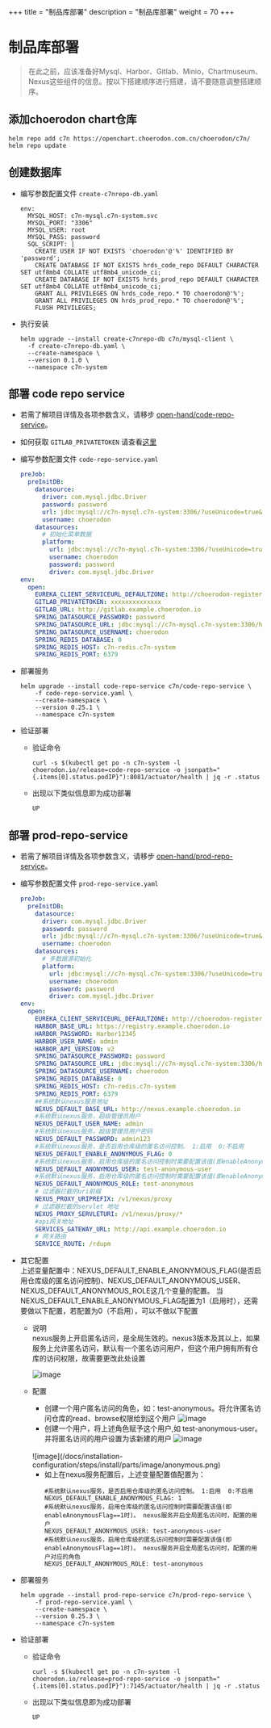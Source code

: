+++
title = "制品库部署"
description = "制品库部署"
weight = 70
+++


# 制品库部署

<blockquote class="warning">
在此之前，应该准备好Mysql、Harbor、Gitlab、Minio，Chartmuseum、Nexus这些组件的信息。按以下搭建顺序进行搭建，请不要随意调整搭建顺序。
</blockquote>

## 添加choerodon chart仓库

```
helm repo add c7n https://openchart.choerodon.com.cn/choerodon/c7n/
helm repo update
```


## 创建数据库

- 编写参数配置文件 `create-c7nrepo-db.yaml`

    ```
    env:
      MYSQL_HOST: c7n-mysql.c7n-system.svc
      MYSQL_PORT: "3306"
      MYSQL_USER: root
      MYSQL_PASS: password
      SQL_SCRIPT: |
        CREATE USER IF NOT EXISTS 'choerodon'@'%' IDENTIFIED BY 'password';
        CREATE DATABASE IF NOT EXISTS hrds_code_repo DEFAULT CHARACTER SET utf8mb4 COLLATE utf8mb4_unicode_ci;
        CREATE DATABASE IF NOT EXISTS hrds_prod_repo DEFAULT CHARACTER SET utf8mb4 COLLATE utf8mb4_unicode_ci;
        GRANT ALL PRIVILEGES ON hrds_code_repo.* TO choerodon@'%';
        GRANT ALL PRIVILEGES ON hrds_prod_repo.* TO choerodon@'%';
        FLUSH PRIVILEGES;
    ```

- 执行安装
  
    ```
    helm upgrade --install create-c7nrepo-db c7n/mysql-client \
      -f create-c7nrepo-db.yaml \
      --create-namespace \
      --version 0.1.0 \
      --namespace c7n-system
    ```

## 部署 code repo service
- 若需了解项目详情及各项参数含义，请移步 [open-hand/code-repo-service](https://github.com/open-hand/code-repo-service)。
- 如何获取 `GITLAB_PRIVATETOKEN` 请查看[这里](http://openforum.hand-china.com/t/topic/1155/2)
- 编写参数配置文件 `code-repo-service.yaml`

    ```yaml
    preJob:
      preInitDB:
        datasource:
          driver: com.mysql.jdbc.Driver
          password: password
          url: jdbc:mysql://c7n-mysql.c7n-system:3306/?useUnicode=true&characterEncoding=utf-8&useSSL=false&useInformationSchema=true&remarks=true&serverTimezone=Asia/Shanghai
          username: choerodon
        datasources:
          # 初始化菜单数据
          platform:
            url: jdbc:mysql://c7n-mysql.c7n-system:3306/?useUnicode=true&characterEncoding=utf-8&useSSL=false&useInformationSchema=true&remarks=true&serverTimezone=Asia/Shanghai
            username: choerodon
            password: password
            driver: com.mysql.jdbc.Driver
    env:
      open:
        EUREKA_CLIENT_SERVICEURL_DEFAULTZONE: http://choerodon-register.c7n-system:8000/eureka/
        GITLAB_PRIVATETOKEN: xxxxxxxxxxxxxx
        GITLAB_URL: http://gitlab.example.choerodon.io
        SPRING_DATASOURCE_PASSWORD: password
        SPRING_DATASOURCE_URL: jdbc:mysql://c7n-mysql.c7n-system:3306/hrds_code_repo?useUnicode=true&characterEncoding=utf-8&useSSL=false&useInformationSchema=true&remarks=true&serverTimezone=Asia/Shanghai
        SPRING_DATASOURCE_USERNAME: choerodon
        SPRING_REDIS_DATABASE: 0
        SPRING_REDIS_HOST: c7n-redis.c7n-system
        SPRING_REDIS_PORT: 6379
    ```

- 部署服务

    ```
    helm upgrade --install code-repo-service c7n/code-repo-service \
        -f code-repo-service.yaml \
        --create-namespace \
        --version 0.25.1 \
        --namespace c7n-system
    ```

- 验证部署
  
  - 验证命令
  
    ```
    curl -s $(kubectl get po -n c7n-system -l choerodon.io/release=code-repo-service -o jsonpath="{.items[0].status.podIP}"):8081/actuator/health | jq -r .status
    ```

  - 出现以下类似信息即为成功部署
  
    ```
    UP
    ```

## 部署 prod-repo-service
- 若需了解项目详情及各项参数含义，请移步 [open-hand/prod-repo-service](https://github.com/open-hand/prod-repo-service)。
- 编写参数配置文件 `prod-repo-service.yaml`

    ```yaml
    preJob:
      preInitDB:
        datasource:
          driver: com.mysql.jdbc.Driver
          password: password
          url: jdbc:mysql://c7n-mysql.c7n-system:3306/?useUnicode=true&characterEncoding=utf-8&useSSL=false&useInformationSchema=true&remarks=true&serverTimezone=Asia/Shanghai
          username: choerodon
        datasources:
          # 多数据源初始化
          platform:
            url: jdbc:mysql://c7n-mysql.c7n-system:3306/?useUnicode=true&characterEncoding=utf-8&useSSL=false&useInformationSchema=true&remarks=true&serverTimezone=Asia/Shanghai
            username: choerodon
            password: password
            driver: com.mysql.jdbc.Driver
    env:
      open:
        EUREKA_CLIENT_SERVICEURL_DEFAULTZONE: http://choerodon-register.c7n-system:8000/eureka/
        HARBOR_BASE_URL: https://registry.example.choerodon.io
        HARBOR_PASSWORD: Harbor12345
        HARBOR_USER_NAME: admin
        HARBOR_API_VERSION: v2
        SPRING_DATASOURCE_PASSWORD: password
        SPRING_DATASOURCE_URL: jdbc:mysql://c7n-mysql.c7n-system:3306/hrds_prod_repo?useUnicode=true&characterEncoding=utf-8&useSSL=false&useInformationSchema=true&remarks=true&serverTimezone=Asia/Shanghai
        SPRING_DATASOURCE_USERNAME: choerodon
        SPRING_REDIS_DATABASE: 0
        SPRING_REDIS_HOST: c7n-redis.c7n-system
        SPRING_REDIS_PORT: 6379
        ##系统默认nexus服务地址
        NEXUS_DEFAULT_BASE_URL: http://nexus.example.choerodon.io
        #系统默认nexus服务，超级管理员用户
        NEXUS_DEFAULT_USER_NAME: admin
        #系统默认nexus服务，超级管理员用户密码
        NEXUS_DEFAULT_PASSWORD: admin123
        #系统默认nexus服务，是否启用仓库级的匿名访问控制。 1:启用  0:不启用
        NEXUS_DEFAULT_ENABLE_ANONYMOUS_FLAG: 0
        #系统默认nexus服务，启用仓库级的匿名访问控制时需要配置该值(即enableAnonymousFlag==1时)。 nexus服务开启全局匿名访问时，配置的用户
        NEXUS_DEFAULT_ANONYMOUS_USER: test-anonymous-user
        #系统默认nexus服务，启用仓库级的匿名访问控制时需要配置该值(即enableAnonymousFlag==1时)。 nexus服务开启全局匿名访问时，配置的用户对应的角色
        NEXUS_DEFAULT_ANONYMOUS_ROLE: test-anonymous
        # 过滤器拦截的uri前缀
        NEXUS_PROXY_URIPREFIX: /v1/nexus/proxy
        # 过滤器拦截的servlet 地址
        NEXUS_PROXY_SERVLETURI: /v1/nexus/proxy/*
        #api网关地址
        SERVICES_GATEWAY_URL: http://api.example.choerodon.io
        # 网关路由
        SERVICE_ROUTE: /rdupm
    ```

- 其它配置 <br/>
    上述变量配置中：NEXUS_DEFAULT_ENABLE_ANONYMOUS_FLAG(是否启用仓库级的匿名访问控制)、NEXUS_DEFAULT_ANONYMOUS_USER、NEXUS_DEFAULT_ANONYMOUS_ROLE这几个变量的配置。
  当NEXUS_DEFAULT_ENABLE_ANONYMOUS_FLAG配置为1（启用时），还需要做以下配置，若配置为0（不启用），可以不做以下配置
  - 说明<br/>
  nexus服务上开启匿名访问，是全局生效的。nexus3版本及其以上，如果服务上允许匿名访问，默认有一个匿名访问用户，但这个用户拥有所有仓库的访问权限，故需要更改此处设置

    ![image](/docs/installation-configuration/steps/install/parts/image/anonymous.jpg)

  - 配置 <br/>
    - 创建一个用户匿名访问的角色，如：test-anonymous。将允许匿名访问仓库的read、browse权限给到这个用户
    ![image](/docs/installation-configuration/steps/install/parts/image/role.jpg)
    - 创建一个用户，将上述角色赋予这个用户,如 test-anonymous-user。并将匿名访问的用户设置为该新建的用户
    ![image](/docs/installation-configuration/steps/install/parts/image/user.jpg) <br/>
    <br/>
    ![image](/docs/installation-configuration/steps/install/parts/image/anonymous.png)

    - 如上在nexus服务配置后，上述变量配置值配置为：
      ```
      #系统默认nexus服务，是否启用仓库级的匿名访问控制。 1:启用  0:不启用
      NEXUS_DEFAULT_ENABLE_ANONYMOUS_FLAG: 1
      #系统默认nexus服务，启用仓库级的匿名访问控制时需要配置该值(即enableAnonymousFlag==1时)。 nexus服务开启全局匿名访问时，配置的用户
      NEXUS_DEFAULT_ANONYMOUS_USER: test-anonymous-user
      #系统默认nexus服务，启用仓库级的匿名访问控制时需要配置该值(即enableAnonymousFlag==1时)。 nexus服务开启全局匿名访问时，配置的用户对应的角色
      NEXUS_DEFAULT_ANONYMOUS_ROLE: test-anonymous
      ```

- 部署服务

    ```
    helm upgrade --install prod-repo-service c7n/prod-repo-service \
        -f prod-repo-service.yaml \
        --create-namespace \
        --version 0.25.3 \
        --namespace c7n-system
    ```

- 验证部署

  - 验证命令
  
    ```
    curl -s $(kubectl get po -n c7n-system -l choerodon.io/release=prod-repo-service -o jsonpath="{.items[0].status.podIP}"):7145/actuator/health | jq -r .status
    ```

  - 出现以下类似信息即为成功部署
  
    ```
    UP
    ```
